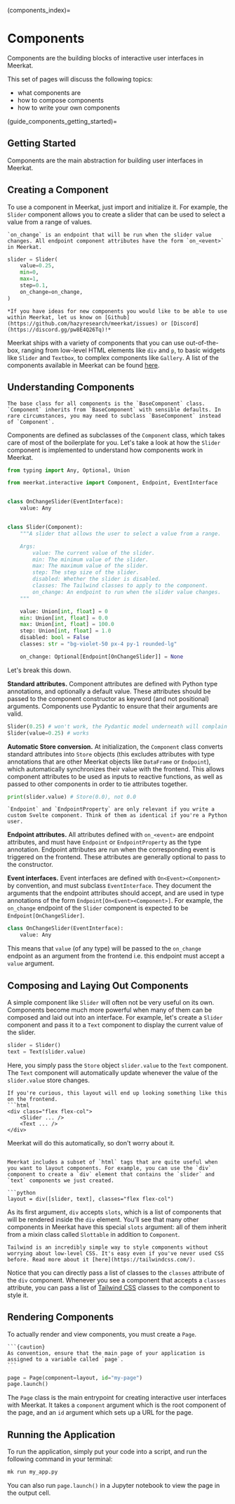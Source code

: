 (components_index)=

# Components

Components are the building blocks of interactive user interfaces in Meerkat.

This set of pages will discuss the following topics:

- what components are
- how to compose components
- how to write your own components

(guide_components_getting_started)=

## Getting Started

Components are the main abstraction for building user interfaces in Meerkat.

## Creating a Component

To use a component in Meerkat, just import and initialize it. For example, the `Slider` component allows you to create a slider that can be used to select a value from a range of values.

```{margin}
`on_change` is an endpoint that will be run when the slider value changes. All endpoint component attributes have the form `on_<event>` in Meerkat.
```

```python
slider = Slider(
    value=0.25,
    min=0,
    max=1,
    step=0.1,
    on_change=on_change,
)
```

```{margin}
*If you have ideas for new components you would like to be able to use within Meerkat, let us know on [Github](https://github.com/hazyresearch/meerkat/issues) or [Discord](https://discord.gg/pw8E4Q26Tq)!*
```

Meerkat ships with a variety of components that you can use out-of-the-box, ranging from low-level HTML elements like `div` and `p`, to basic widgets like `Slider` and `Textbox`, to complex components like `Gallery`. A list of the components available in Meerkat can be found [here](inbuilts.rst).

## Understanding Components

```{margin}
The base class for all components is the `BaseComponent` class. `Component` inherits from `BaseComponent` with sensible defaults. In rare circumstances, you may need to subclass `BaseComponent` instead of `Component`.
```

Components are defined as subclasses of the `Component` class, which takes care of most of the boilerplate for you.
Let's take a look at how the `Slider` component is implemented to understand how components work in Meerkat.

```python
from typing import Any, Optional, Union

from meerkat.interactive import Component, Endpoint, EventInterface


class OnChangeSlider(EventInterface):
    value: Any


class Slider(Component):
    """A slider that allows the user to select a value from a range.

    Args:
        value: The current value of the slider.
        min: The minimum value of the slider.
        max: The maximum value of the slider.
        step: The step size of the slider.
        disabled: Whether the slider is disabled.
        classes: The Tailwind classes to apply to the component.
        on_change: An endpoint to run when the slider value changes.
    """

    value: Union[int, float] = 0
    min: Union[int, float] = 0.0
    max: Union[int, float] = 100.0
    step: Union[int, float] = 1.0
    disabled: bool = False
    classes: str = "bg-violet-50 px-4 py-1 rounded-lg"

    on_change: Optional[Endpoint[OnChangeSlider]] = None
```

Let's break this down.

**Standard attributes.** Component attributes are defined with Python type annotations, and optionally a default value. These attributes should be passed to the component constructor as keyword (and not positional) arguments. Components use Pydantic to ensure that their arguments are valid.

```python
Slider(0.25) # won't work, the Pydantic model underneath will complain
Slider(value=0.25) # works
```

**Automatic Store conversion.** At initialization, the `Component` class converts standard attributes into `Store` objects (this excludes attributes with type annotations that are other Meerkat objects like `DataFrame` or `Endpoint`), which automatically synchronizes their value with the frontend. This allows component attributes to be used as inputs to reactive functions, as well as passed to other components in order to tie attributes together.

```python
print(slider.value) # Store(0.0), not 0.0
```

```{margin}
`Endpoint` and `EndpointProperty` are only relevant if you write a custom Svelte component. Think of them as identical if you're a Python user.
```

**Endpoint attributes.** All attributes defined with `on_<event>` are endpoint attributes, and must have `Endpoint` or `EndpointProperty` as the type annotation. Endpoint attributes are run when the corresponding event is triggered on the frontend. These attributes are generally optional to pass to the constructor.

**Event interfaces.** Event interfaces are defined with `On<Event><Component>` by convention, and must subclass `EventInterface`. They document the arguments that the endpoint attributes should accept, and are used in type annotations of the form `Endpoint[On<Event><Component>]`. For example, the `on_change` endpoint of the `Slider` component is expected to be `Endpoint[OnChangeSlider]`.

```python
class OnChangeSlider(EventInterface):
    value: Any
```

This means that `value` (of any type) will be passed to the `on_change` endpoint as an argument from the frontend i.e. this endpoint must accept a `value` argument.

## Composing and Laying Out Components

A simple component like `Slider` will often not be very useful on its own. Components become much more powerful when many of them can be composed and laid out into an interface. For example, let's create a `Slider` component and pass it to a `Text` component to display the current value of the slider.

```python
slider = Slider()
text = Text(slider.value)
```

Here, you simply pass the `Store` object `slider.value` to the `Text` component. The `Text` component will automatically update whenever the value of the `slider.value` store changes.

````{margin}
If you're curious, this layout will end up looking something like this on the frontend.
```html
<div class="flex flex-col">
    <Slider ... />
    <Text ... />
</div>
````

Meerkat will do this automatically, so don't worry about it.

````

Meerkat includes a subset of `html` tags that are quite useful when you want to layout components. For example, you can use the `div` component to create a `div` element that contains the `slider` and `text` components we just created.

```python
layout = div([slider, text], classes="flex flex-col")
````

As its first argument, `div` accepts `slots`, which is a list of components that will be rendered inside the `div` element. You'll see that many other components in Meerkat have this special `slots` argument: all of them inherit from a mixin class called `Slottable` in addition to `Component`.

```{margin}
Tailwind is an incredibly simple way to style components without worrying about low-level CSS. It's easy even if you've never used CSS before. Read more about it [here](https://tailwindcss.com/).
```

Notice that you can directly pass a list of classes to the `classes` attribute of the `div` component. Whenever you see a component that accepts a `classes` attribute, you can pass a list of [Tailwind CSS](https://tailwindcss.com/) classes to the component to style it.

## Rendering Components

To actually render and view components, you must create a `Page`.

````{margin}
```{caution}
As convention, ensure that the main page of your application is assigned to a variable called `page`.
```
````

```python
page = Page(component=layout, id="my-page")
page.launch()
```

The `Page` class is the main entrypoint for creating interactive user interfaces with Meerkat. It takes a `component` argument which is the root component of the page, and an `id` argument which sets up a URL for the page.

## Running the Application

To run the application, simply put your code into a script, and run the following command in your terminal:

```bash
mk run my_app.py
```

You can also run `page.launch()` in a Jupyter notebook to view the page in the output cell.
